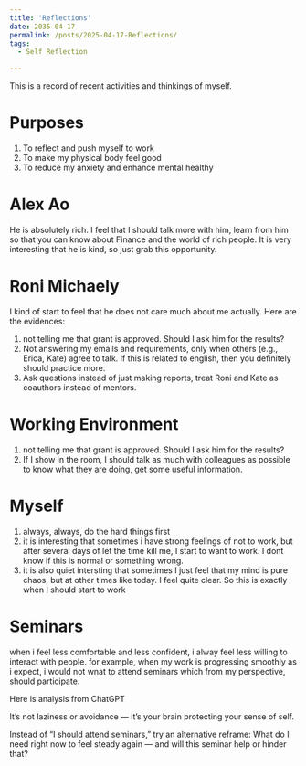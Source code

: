 ```yaml
---
title: 'Reflections'
date: 2035-04-17
permalink: /posts/2025-04-17-Reflections/
tags:
  - Self Reflection

---
```


This is a record of recent activities and thinkings of myself. 


Purposes
======

1. To reflect and push myself to work
2. To make my physical body feel good
3. To reduce my anxiety and enhance mental healthy

Alex Ao
======

He is absolutely rich. I feel that I should talk more with him, learn from him so that you can know about Finance and the world of rich people. It is very interesting that he is kind, so just grab this opportunity.

Roni Michaely
======

I kind of start to feel that he does not care much about me actually. Here are the evidences:
1. not telling me that grant is approved. Should I ask him for the results?
2. Not answering my emails and requirements, only when others (e.g., Erica, Kate) agree to talk. If this is related to english, then you definitely should practice more.
3. Ask questions instead of just making reports, treat Roni and Kate as coauthors instead of mentors. 

Working Environment
======

1. not telling me that grant is approved. Should I ask him for the results?
2. If I show in the room, I should talk as much with colleagues as possible to know what they are doing, get some useful information. 

Myself
======

1. always, always, do the hard things first
2. it is interesting that sometimes i have strong feelings of not to work, but after several days of let the time kill me, I start to want to work. I dont know if this is normal or something wrong.
3. it is also quiet intersting that sometimes I just feel that my mind is pure chaos, but at other times like today. I feel quite clear. So this is exactly when I should start to work

Seminars
======
when i feel less comfortable and less confident, i alway feel less willing to interact with people. for example, when my work is progressing smoothly as i expect, i would not wnat to attend seminars which from my perspective, should participate. 

Here is analysis from ChatGPT

It’s not laziness or avoidance — it’s your brain protecting your sense of self.


Instead of “I should attend seminars,” try an alternative reframe: What do I need right now to feel steady again — and will this seminar help or hinder that?

